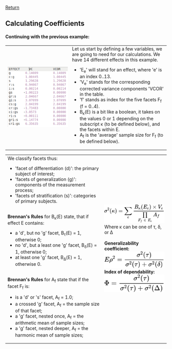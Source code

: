 [Return](professionals.md)
## Calculating Coefficients ##
#### Continuing with the previous example: ####
<table><tr><td width = "40%"><img src="img/VCOR.png"></td><td>
Let us start by defining a few variables, we are going to need for our calculations. We have 14 different effects in this example. <UL>
<LI>'E<sub>e</sub>' will stand for an effect, where 'e' is an index 0..13. </LI>
<LI>'V<sub>e</sub>' stands for the corresponding corrected variance components 'VCOR' in the table.</LI>
<LI>'f' stands as index for the five facets F<sub>f</sub> (f = 0..4).</LI>
<LI>B<sub>&kappa;</sub>(E) is a bit like a boolean, it takes on the values 0 or 1 depending on the subscript &kappa; (to be defined below), and the facets within E.</LI>
<LI>A<sub>f</sub> is the 'average' sample size for F<sub>f</sub> (to be defined below).</LI>
</UL>
</td></tr></table>
<table><tr><td width = "60%">
We classify facets thus:<ul>
<li>'facet of differentiation (d)':  the primary subject of interest;</li>
<li>'facets of generalization (g)':  components of the measurement process;</li>
<li>'facets of stratification (s)':  categories of primary subjects.</li></ul><br>
<b>Brennan's Rules</b> for B<sub>&kappa;</sub>(E) state, that if effect E contains:<ul>
<li>a 'd', but no 'g' facet, B<sub>&tau;</sub>(E) = 1, otherwise 0;</li>
<li>no 'd', but a least one 'g' facet, B<sub>&delta;</sub>(E) = 1, otherwise 0;</li>
<li>at least one 'g' facet, B<sub>&Delta;</sub>(E) = 1, otherwise 0.</li></ul><br>
<b>Brennan's Rules</b> for A<sub>f</sub> state that if the facet F<sub>f</sub> is:<ul>
<li>is a 'd' or 's' facet, A<sub>f</sub> = 1.0;</li>
<li>a crossed 'g' facet, A<sub>f</sub> = the sample size of that facet;</li>
<li>a 'g' facet, nested once, A<sub>f</sub> = the arithmetic mean of sample sizes;</li>
<li>a 'g' facet, nested deeper, A<sub>f</sub> = the harmonic mean of sample sizes;</li></ul>
</td><td> 
<!-- $$
\sigma^{2}(\kappa) = \sum\limits_{e}\frac{B_{\kappa}(E_{e})\times V_{e}}{\prod\limits_{F_{f}\;\in\;E_{e}}A_{f}}
$$ --> 

<div align="center"><img style="background: white;" src="svg/4q6av6gncI.svg"></div>
Where &kappa; can be one of &tau;, &delta;, or &Delta;<br><br>
<b>Generalizability coefficient</b?>:<br>
<!-- $$
E\rho^2 = \frac{\sigma^2(\tau)}{\sigma^2(\tau)+ \sigma^2(\delta)}
$$ --> 

<div align="center"><img style="background: white;" src="svg/nqRDQ7ZE6L.svg"></div>
<b>Index of dependability</b>:
<!-- $$
\Phi = \frac{\sigma^2(\tau)}{\sigma^2(\tau)+ \sigma^2(\Delta)}
$$ --> 

<div align="center"><img style="background: white;" src="svg/WwGt6gruxi.svg"></div>

 </td></tr></table>